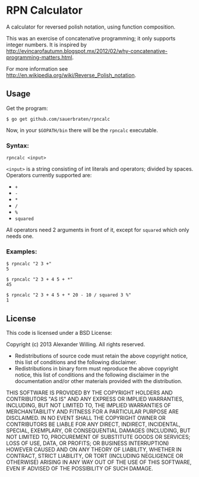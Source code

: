 # RPN Calculator

A calculator for reversed polish notation, using function composition.

This was an exercise of concatenative programming; it only supports integer numbers. It is inspired by http://evincarofautumn.blogspot.mx/2012/02/why-concatenative-programming-matters.html.

For more information see http://en.wikipedia.org/wiki/Reverse_Polish_notation.

## Usage

Get the program:

	$ go get github.com/sauerbraten/rpncalc

Now, in your `$GOPATH/bin` there will be the `rpncalc` executable.

### Syntax:

	rpncalc <input>

`<input>` is a string consisting of int literals and operators; divided by spaces. Operators currently supported are:

- `+`
- `-`
- `*`
- `/`
- `%`
- `squared`

All operators need 2 arguments in front of it, except for `squared` which only needs one.

### Examples:

	$ rpncalc "2 3 +"
	5

	$ rpncalc "2 3 + 4 5 + *"
	45

	$ rpncalc "2 3 + 4 5 + * 20 - 10 / squared 3 %"
	1

## License

This code is licensed under a BSD License:

Copyright (c) 2013 Alexander Willing. All rights reserved.

- Redistributions of source code must retain the above copyright notice, this list of conditions and the following disclaimer.
- Redistributions in binary form must reproduce the above copyright notice, this list of conditions and the following disclaimer in the documentation and/or other materials provided with the distribution.

THIS SOFTWARE IS PROVIDED BY THE COPYRIGHT HOLDERS AND CONTRIBUTORS "AS IS" AND ANY EXPRESS OR IMPLIED WARRANTIES, INCLUDING, BUT NOT LIMITED TO, THE IMPLIED WARRANTIES OF MERCHANTABILITY AND FITNESS FOR A PARTICULAR PURPOSE ARE DISCLAIMED. IN NO EVENT SHALL THE COPYRIGHT OWNER OR CONTRIBUTORS BE LIABLE FOR ANY DIRECT, INDIRECT, INCIDENTAL, SPECIAL, EXEMPLARY, OR CONSEQUENTIAL DAMAGES (INCLUDING, BUT NOT LIMITED TO, PROCUREMENT OF SUBSTITUTE GOODS OR SERVICES; LOSS OF USE, DATA, OR PROFITS; OR BUSINESS INTERRUPTION) HOWEVER CAUSED AND ON ANY THEORY OF LIABILITY, WHETHER IN CONTRACT, STRICT LIABILITY, OR TORT (INCLUDING NEGLIGENCE OR OTHERWISE) ARISING IN ANY WAY OUT OF THE USE OF THIS SOFTWARE, EVEN IF ADVISED OF THE POSSIBILITY OF SUCH DAMAGE.